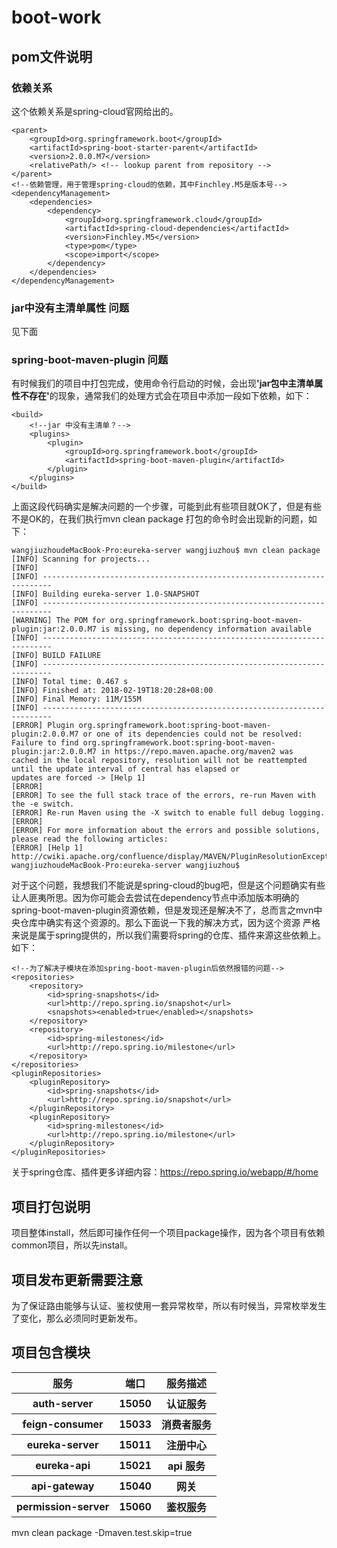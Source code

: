 <h1>boot-work</h1>
<h2>pom文件说明</h2>
<h3>依赖关系</h3>
这个依赖关系是spring-cloud官网给出的。

    <parent>
        <groupId>org.springframework.boot</groupId>
        <artifactId>spring-boot-starter-parent</artifactId>
        <version>2.0.0.M7</version>
        <relativePath/> <!-- lookup parent from repository -->
    </parent>
    <!--依赖管理，用于管理spring-cloud的依赖，其中Finchley.M5是版本号-->
    <dependencyManagement>
        <dependencies>
            <dependency>
                <groupId>org.springframework.cloud</groupId>
                <artifactId>spring-cloud-dependencies</artifactId>
                <version>Finchley.M5</version>
                <type>pom</type>
                <scope>import</scope>
            </dependency>
        </dependencies>
    </dependencyManagement>
    
<h3>jar中没有主清单属性 问题</h3>
见下面
<h3>spring-boot-maven-plugin 问题</h3>
有时候我们的项目中打包完成，使用命令行启动的时候，会出现<strong>'jar包中主清单属性不存在'</strong>的现象，通常我们的处理方式会在项目中添加一段如下依赖，如下：

    <build>
        <!--jar 中没有主清单？-->
        <plugins>
            <plugin>
                <groupId>org.springframework.boot</groupId>
                <artifactId>spring-boot-maven-plugin</artifactId>
            </plugin>
        </plugins>
    </build>

上面这段代码确实是解决问题的一个步骤，可能到此有些项目就OK了，但是有些不是OK的，在我们执行mvn clean package 打包的命令时会出现新的问题，如下：
    
    wangjiuzhoudeMacBook-Pro:eureka-server wangjiuzhou$ mvn clean package
    [INFO] Scanning for projects...
    [INFO] 
    [INFO] ------------------------------------------------------------------------
    [INFO] Building eureka-server 1.0-SNAPSHOT
    [INFO] ------------------------------------------------------------------------
    [WARNING] The POM for org.springframework.boot:spring-boot-maven-plugin:jar:2.0.0.M7 is missing, no dependency information available
    [INFO] ------------------------------------------------------------------------
    [INFO] BUILD FAILURE
    [INFO] ------------------------------------------------------------------------
    [INFO] Total time: 0.467 s
    [INFO] Finished at: 2018-02-19T18:20:28+08:00
    [INFO] Final Memory: 11M/155M
    [INFO] ------------------------------------------------------------------------
    [ERROR] Plugin org.springframework.boot:spring-boot-maven-plugin:2.0.0.M7 or one of its dependencies could not be resolved: 
    Failure to find org.springframework.boot:spring-boot-maven-plugin:jar:2.0.0.M7 in https://repo.maven.apache.org/maven2 was 
    cached in the local repository, resolution will not be reattempted until the update interval of central has elapsed or 
    updates are forced -> [Help 1]
    [ERROR] 
    [ERROR] To see the full stack trace of the errors, re-run Maven with the -e switch.
    [ERROR] Re-run Maven using the -X switch to enable full debug logging.
    [ERROR] 
    [ERROR] For more information about the errors and possible solutions, please read the following articles:
    [ERROR] [Help 1] http://cwiki.apache.org/confluence/display/MAVEN/PluginResolutionException
    wangjiuzhoudeMacBook-Pro:eureka-server wangjiuzhou$ 

  对于这个问题，我想我们不能说是spring-cloud的bug吧，但是这个问题确实有些让人匪夷所思。因为你可能会去尝试在dependency节点中添加版本明确的
spring-boot-maven-plugin资源依赖，但是发现还是解决不了，总而言之mvn中央仓库中确实有这个资源的。那么下面说一下我的解决方式，因为这个资源
严格来说是属于spring提供的，所以我们需要将spring的仓库、插件来源这些依赖上。如下：

    <!--为了解决子模块在添加spring-boot-maven-plugin后依然报错的问题-->
    <repositories>
        <repository>
            <id>spring-snapshots</id>
            <url>http://repo.spring.io/snapshot</url>
            <snapshots><enabled>true</enabled></snapshots>
        </repository>
        <repository>
            <id>spring-milestones</id>
            <url>http://repo.spring.io/milestone</url>
        </repository>
    </repositories>
    <pluginRepositories>
        <pluginRepository>
            <id>spring-snapshots</id>
            <url>http://repo.spring.io/snapshot</url>
        </pluginRepository>
        <pluginRepository>
            <id>spring-milestones</id>
            <url>http://repo.spring.io/milestone</url>
        </pluginRepository>
    </pluginRepositories>
    
  关于spring仓库、插件更多详细内容：https://repo.spring.io/webapp/#/home
  
<h2>项目打包说明</h2>
项目整体install，然后即可操作任何一个项目package操作，因为各个项目有依赖common项目，所以先install。

<h2>项目发布更新需要注意</h2>
为了保证路由能够与认证、鉴权使用一套异常枚举，所以有时候当，异常枚举发生了变化，那么必须同时更新发布。

<h2>项目包含模块</h2>
  <table>
      <tr>
          <th>服务</th>
          <th>端口</th>
          <th>服务描述</th>
      </tr>
      <tr>
          <th>auth-server</th>
          <th>15050</th>
          <th>认证服务</th>
      </tr>
      <tr>
          <th>feign-consumer</th>
          <th>15033</th>
          <th>消费者服务</th>
      </tr>
      <tr>
          <th>eureka-server</th>
          <th>15011</th>
          <th>注册中心</th>
      </tr>
      <tr>
          <th>eureka-api</th>
          <th>15021</th>
          <th>api 服务</th>
      </tr>
      <tr>
          <th>api-gateway</th>
          <th>15040</th>
          <th>网关</th>
        </tr>
      <tr>
          <th>permission-server</th>
          <th>15060</th>
          <th>鉴权服务</th>
      </tr>
  </table>
  
  mvn clean package -Dmaven.test.skip=true